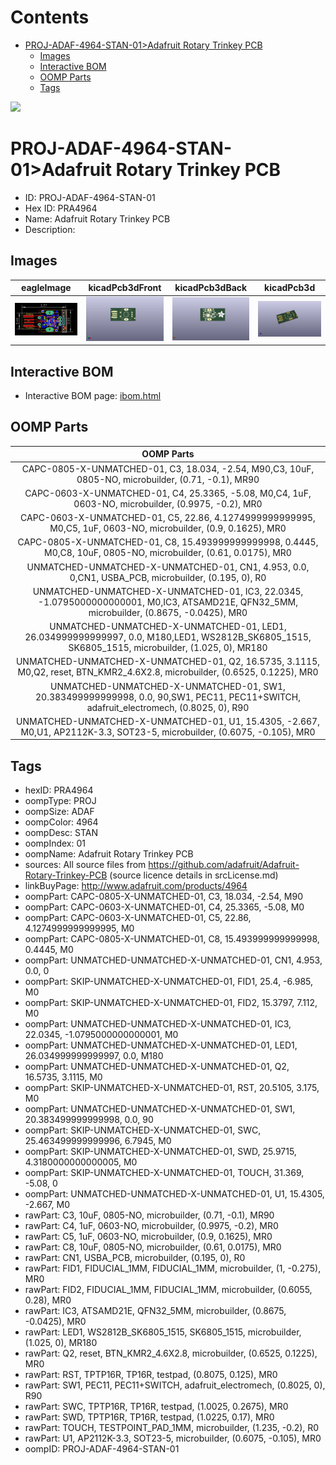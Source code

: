 



Contents
========

* [PROJ-ADAF-4964-STAN-01>Adafruit Rotary Trinkey PCB](#proj-adaf-4964-stan-01adafruit-rotary-trinkey-pcb)
	* [Images](#images)
	* [Interactive BOM](#interactive-bom)
	* [OOMP Parts](#oomp-parts)
	* [Tags](#tags)
  
![][im]
# PROJ-ADAF-4964-STAN-01>Adafruit Rotary Trinkey PCB

- ID: PROJ-ADAF-4964-STAN-01
- Hex ID: PRA4964
- Name: Adafruit Rotary Trinkey PCB
- Description: 

## Images
  
  

|eagleImage|kicadPcb3dFront|kicadPcb3dBack|kicadPcb3d|
| :---: | :---: | :---: | :---: |
|[![eagleImage](eagleImage_140.png)](eagleImage_600.png)|[![kicadPcb3dFront](kicadPcb3dFront_140.png)](kicadPcb3dFront_600.png)|[![kicadPcb3dBack](kicadPcb3dBack_140.png)](kicadPcb3dBack_600.png)|[![kicadPcb3d](kicadPcb3d_140.png)](kicadPcb3d_600.png)|

## Interactive BOM

- Interactive BOM page: [ibom.html](kicad/bom/ibom.html)

## OOMP Parts
  

|OOMP Parts|
| :---: |
|CAPC-0805-X-UNMATCHED-01, C3, 18.034, -2.54, M90,C3, 10uF, 0805-NO, microbuilder, (0.71, -0.1), MR90|
|CAPC-0603-X-UNMATCHED-01, C4, 25.3365, -5.08, M0,C4, 1uF, 0603-NO, microbuilder, (0.9975, -0.2), MR0|
|CAPC-0603-X-UNMATCHED-01, C5, 22.86, 4.1274999999999995, M0,C5, 1uF, 0603-NO, microbuilder, (0.9, 0.1625), MR0|
|CAPC-0805-X-UNMATCHED-01, C8, 15.493999999999998, 0.4445, M0,C8, 10uF, 0805-NO, microbuilder, (0.61, 0.0175), MR0|
|UNMATCHED-UNMATCHED-X-UNMATCHED-01, CN1, 4.953, 0.0, 0,CN1, USBA_PCB, microbuilder, (0.195, 0), R0|
|UNMATCHED-UNMATCHED-X-UNMATCHED-01, IC3, 22.0345, -1.0795000000000001, M0,IC3, ATSAMD21E, QFN32_5MM, microbuilder, (0.8675, -0.0425), MR0|
|UNMATCHED-UNMATCHED-X-UNMATCHED-01, LED1, 26.034999999999997, 0.0, M180,LED1, WS2812B_SK6805_1515, SK6805_1515, microbuilder, (1.025, 0), MR180|
|UNMATCHED-UNMATCHED-X-UNMATCHED-01, Q2, 16.5735, 3.1115, M0,Q2, reset, BTN_KMR2_4.6X2.8, microbuilder, (0.6525, 0.1225), MR0|
|UNMATCHED-UNMATCHED-X-UNMATCHED-01, SW1, 20.383499999999998, 0.0, 90,SW1, PEC11, PEC11+SWITCH, adafruit_electromech, (0.8025, 0), R90|
|UNMATCHED-UNMATCHED-X-UNMATCHED-01, U1, 15.4305, -2.667, M0,U1, AP2112K-3.3, SOT23-5, microbuilder, (0.6075, -0.105), MR0|

## Tags

- hexID: PRA4964
- oompType: PROJ
- oompSize: ADAF
- oompColor: 4964
- oompDesc: STAN
- oompIndex: 01
- oompName: Adafruit Rotary Trinkey PCB
- sources: All source files from https://github.com/adafruit/Adafruit-Rotary-Trinkey-PCB (source licence details in srcLicense.md)
- linkBuyPage: http://www.adafruit.com/products/4964
- oompPart: CAPC-0805-X-UNMATCHED-01, C3, 18.034, -2.54, M90
- oompPart: CAPC-0603-X-UNMATCHED-01, C4, 25.3365, -5.08, M0
- oompPart: CAPC-0603-X-UNMATCHED-01, C5, 22.86, 4.1274999999999995, M0
- oompPart: CAPC-0805-X-UNMATCHED-01, C8, 15.493999999999998, 0.4445, M0
- oompPart: UNMATCHED-UNMATCHED-X-UNMATCHED-01, CN1, 4.953, 0.0, 0
- oompPart: SKIP-UNMATCHED-X-UNMATCHED-01, FID1, 25.4, -6.985, M0
- oompPart: SKIP-UNMATCHED-X-UNMATCHED-01, FID2, 15.3797, 7.112, M0
- oompPart: UNMATCHED-UNMATCHED-X-UNMATCHED-01, IC3, 22.0345, -1.0795000000000001, M0
- oompPart: UNMATCHED-UNMATCHED-X-UNMATCHED-01, LED1, 26.034999999999997, 0.0, M180
- oompPart: UNMATCHED-UNMATCHED-X-UNMATCHED-01, Q2, 16.5735, 3.1115, M0
- oompPart: SKIP-UNMATCHED-X-UNMATCHED-01, RST, 20.5105, 3.175, M0
- oompPart: UNMATCHED-UNMATCHED-X-UNMATCHED-01, SW1, 20.383499999999998, 0.0, 90
- oompPart: SKIP-UNMATCHED-X-UNMATCHED-01, SWC, 25.463499999999996, 6.7945, M0
- oompPart: SKIP-UNMATCHED-X-UNMATCHED-01, SWD, 25.9715, 4.3180000000000005, M0
- oompPart: SKIP-UNMATCHED-X-UNMATCHED-01, TOUCH, 31.369, -5.08, 0
- oompPart: UNMATCHED-UNMATCHED-X-UNMATCHED-01, U1, 15.4305, -2.667, M0
- rawPart: C3, 10uF, 0805-NO, microbuilder, (0.71, -0.1), MR90
- rawPart: C4, 1uF, 0603-NO, microbuilder, (0.9975, -0.2), MR0
- rawPart: C5, 1uF, 0603-NO, microbuilder, (0.9, 0.1625), MR0
- rawPart: C8, 10uF, 0805-NO, microbuilder, (0.61, 0.0175), MR0
- rawPart: CN1, USBA_PCB, microbuilder, (0.195, 0), R0
- rawPart: FID1, FIDUCIAL_1MM, FIDUCIAL_1MM, microbuilder, (1, -0.275), MR0
- rawPart: FID2, FIDUCIAL_1MM, FIDUCIAL_1MM, microbuilder, (0.6055, 0.28), MR0
- rawPart: IC3, ATSAMD21E, QFN32_5MM, microbuilder, (0.8675, -0.0425), MR0
- rawPart: LED1, WS2812B_SK6805_1515, SK6805_1515, microbuilder, (1.025, 0), MR180
- rawPart: Q2, reset, BTN_KMR2_4.6X2.8, microbuilder, (0.6525, 0.1225), MR0
- rawPart: RST, TPTP16R, TP16R, testpad, (0.8075, 0.125), MR0
- rawPart: SW1, PEC11, PEC11+SWITCH, adafruit_electromech, (0.8025, 0), R90
- rawPart: SWC, TPTP16R, TP16R, testpad, (1.0025, 0.2675), MR0
- rawPart: SWD, TPTP16R, TP16R, testpad, (1.0225, 0.17), MR0
- rawPart: TOUCH, TESTPOINT_PAD_1MM, microbuilder, (1.235, -0.2), R0
- rawPart: U1, AP2112K-3.3, SOT23-5, microbuilder, (0.6075, -0.105), MR0
- oompID: PROJ-ADAF-4964-STAN-01



[im]: kicadPcb3d_450.png
